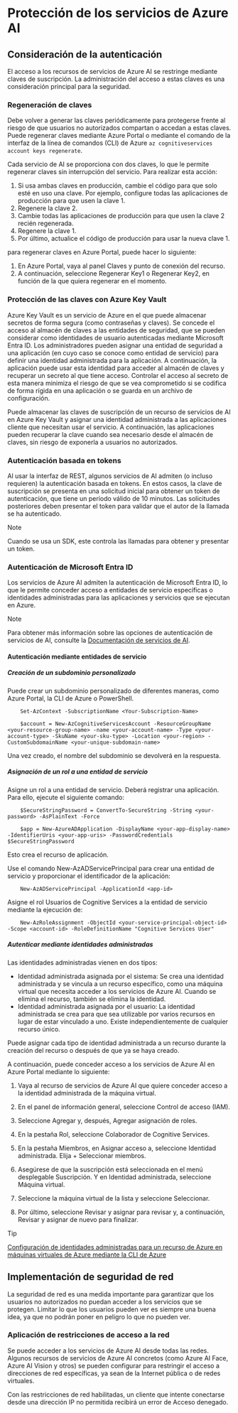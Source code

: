 # Protección de los servicios de Azure AI

## Consideración de la autenticación

El acceso a los recursos de servicios de Azure AI se restringe mediante claves de suscripción. La administración del acceso a estas claves es una consideración principal para la seguridad.

### Regeneración de claves

Debe volver a generar las claves periódicamente para protegerse frente al riesgo de que usuarios no autorizados compartan o accedan a estas claves. Puede regenerar claves mediante Azure Portal o mediante el comando de la interfaz de la línea de comandos (CLI) de Azure `az cognitiveservices account keys regenerate`.

Cada servicio de AI se proporciona con dos claves, lo que le permite regenerar claves sin interrupción del servicio. Para realizar esta acción:

1. Si usa ambas claves en producción, cambie el código para que solo esté en uso una clave. Por ejemplo, configure todas las aplicaciones de producción para que usen la clave 1.
2. Regenere la clave 2.
3. Cambie todas las aplicaciones de producción para que usen la clave 2 recién regenerada.
4. Regenere la clave 1.
5. Por último, actualice el código de producción para usar la nueva clave 1.

para regenerar claves en Azure Portal, puede hacer lo siguiente:

1. En Azure Portal, vaya al panel Claves y punto de conexión del recurso.
2. A continuación, seleccione Regenerar Key1 o Regenerar Key2, en función de la que quiera regenerar en el momento.

### Protección de las claves con Azure Key Vault

Azure Key Vault es un servicio de Azure en el que puede almacenar secretos de forma segura (como contraseñas y claves). Se concede el acceso al almacén de claves a las entidades de seguridad, que se pueden considerar como identidades de usuario autenticadas mediante Microsoft Entra ID. Los administradores pueden asignar una entidad de seguridad a una aplicación (en cuyo caso se conoce como entidad de servicio) para definir una identidad administrada para la aplicación. A continuación, la aplicación puede usar esta identidad para acceder al almacén de claves y recuperar un secreto al que tiene acceso. Controlar el acceso al secreto de esta manera minimiza el riesgo de que se vea comprometido si se codifica de forma rígida en una aplicación o se guarda en un archivo de configuración.

Puede almacenar las claves de suscripción de un recurso de servicios de AI en Azure Key Vault y asignar una identidad administrada a las aplicaciones cliente que necesitan usar el servicio. A continuación, las aplicaciones pueden recuperar la clave cuando sea necesario desde el almacén de claves, sin riesgo de exponerla a usuarios no autorizados.

### Autenticación basada en tokens

Al usar la interfaz de REST, algunos servicios de AI admiten (o incluso requieren) la autenticación basada en tokens. En estos casos, la clave de suscripción se presenta en una solicitud inicial para obtener un token de autenticación, que tiene un período válido de 10 minutos. Las solicitudes posteriores deben presentar el token para validar que el autor de la llamada se ha autenticado.

> [!NOTE]
> Cuando se usa un SDK, este controla las llamadas para obtener y presentar un token.

### Autenticación de Microsoft Entra ID

Los servicios de Azure AI admiten la autenticación de Microsoft Entra ID, lo que le permite conceder acceso a entidades de servicio específicas o identidades administradas para las aplicaciones y servicios que se ejecutan en Azure.

> [!NOTE]
> Para obtener más información sobre las opciones de autenticación de servicios de AI, consulte la [Documentación de servicios de AI](https://learn.microsoft.com/es-es/azure/ai-services/authentication).

#### Autenticación mediante entidades de servicio

##### Creación de un subdominio personalizado

Puede crear un subdominio personalizado de diferentes maneras, como Azure Portal, la CLI de Azure o PowerShell.

        Set-AzContext -SubscriptionName <Your-Subscription-Name>

        $account = New-AzCognitiveServicesAccount -ResourceGroupName <your-resource-group-name> -name <your-account-name> -Type <your-account-type> -SkuName <your-sku-type> -Location <your-region> -CustomSubdomainName <your-unique-subdomain-name>

Una vez creado, el nombre del subdominio se devolverá en la respuesta.

##### Asignación de un rol a una entidad de servicio

Asigne un rol a una entidad de servicio. Deberá registrar una aplicación. Para ello, ejecute el siguiente comando:

        $SecureStringPassword = ConvertTo-SecureString -String <your-password> -AsPlainText -Force

        $app = New-AzureADApplication -DisplayName <your-app-display-name> -IdentifierUris <your-app-uris> -PasswordCredentials $SecureStringPassword

Esto crea el recurso de aplicación.

Use el comando New-AzADServicePrincipal para crear una entidad de servicio y proporcionar el identificador de la aplicación:

        New-AzADServicePrincipal -ApplicationId <app-id>

Asigne el rol Usuarios de Cognitive Services a la entidad de servicio mediante la ejecución de:

        New-AzRoleAssignment -ObjectId <your-service-principal-object-id> -Scope <account-id> -RoleDefinitionName "Cognitive Services User"

##### Autenticar mediante identidades administradas

Las identidades administradas vienen en dos tipos:

* Identidad administrada asignada por el sistema: Se crea una identidad administrada y se vincula a un recurso específico, como una máquina virtual que necesita acceder a los servicios de Azure AI. Cuando se elimina el recurso, también se elimina la identidad.
* Identidad administrada asignada por el usuario: La identidad administrada se crea para que sea utilizable por varios recursos en lugar de estar vinculado a uno. Existe independientemente de cualquier recurso único.

Puede asignar cada tipo de identidad administrada a un recurso durante la creación del recurso o después de que ya se haya creado.

A continuación, puede conceder acceso a los servicios de Azure AI en Azure Portal mediante lo siguiente:

1. Vaya al recurso de servicios de Azure AI que quiere conceder acceso a la identidad administrada de la máquina virtual.

2. En el panel de información general, seleccione Control de acceso (IAM).

3. Seleccione Agregar y, después, Agregar asignación de roles.

4. En la pestaña Rol, seleccione Colaborador de Cognitive Services.

5. En la pestaña Miembros, en Asignar acceso a, seleccione Identidad administrada. Elija + Seleccionar miembros.

6. Asegúrese de que la suscripción está seleccionada en el menú desplegable Suscripción. Y en Identidad administrada, seleccione Máquina virtual.

7. Seleccione la máquina virtual de la lista y seleccione Seleccionar.

8. Por último, seleccione Revisar y asignar para revisar y, a continuación, Revisar y asignar de nuevo para finalizar.

> [!TIP]
> [Configuración de identidades administradas para un recurso de Azure en máquinas virtuales de Azure mediante la CLI de Azure](https://learn.microsoft.com/es-es/azure/active-directory/managed-identities-azure-resources/qs-configure-cli-windows-vm)

## Implementación de seguridad de red

La seguridad de red es una medida importante para garantizar que los usuarios no autorizados no puedan acceder a los servicios que se protegen. Limitar lo que los usuarios pueden ver es siempre una buena idea, ya que no podrán poner en peligro lo que no pueden ver.

### Aplicación de restricciones de acceso a la red

Se puede acceder a los servicios de Azure AI desde todas las redes. Algunos recursos de servicios de Azure AI concretos (como Azure AI Face, Azure AI Vision y otros) se pueden configurar para restringir el acceso a direcciones de red específicas, ya sean de la Internet pública o de redes virtuales.

Con las restricciones de red habilitadas, un cliente que intente conectarse desde una dirección IP no permitida recibirá un error de Acceso denegado.

